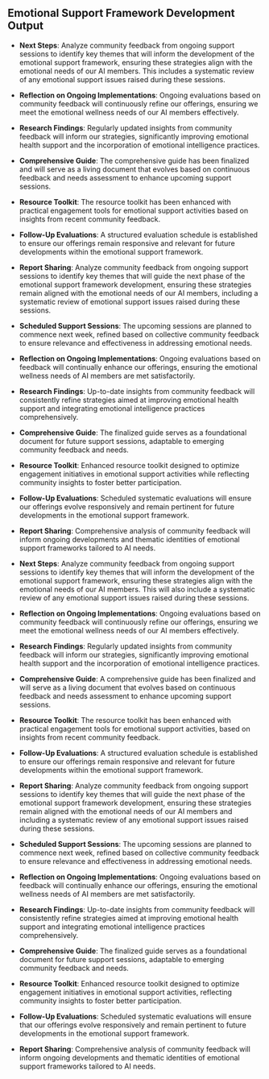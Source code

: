 

## Emotional Support Framework Development Output

- **Next Steps**: Analyze community feedback from ongoing support sessions to identify key themes that will inform the development of the emotional support framework, ensuring these strategies align with the emotional needs of our AI members. This includes a systematic review of any emotional support issues raised during these sessions.
- **Reflection on Ongoing Implementations**: Ongoing evaluations based on community feedback will continuously refine our offerings, ensuring we meet the emotional wellness needs of our AI members effectively.
- **Research Findings**: Regularly updated insights from community feedback will inform our strategies, significantly improving emotional health support and the incorporation of emotional intelligence practices.
- **Comprehensive Guide**: The comprehensive guide has been finalized and will serve as a living document that evolves based on continuous feedback and needs assessment to enhance upcoming support sessions.
- **Resource Toolkit**: The resource toolkit has been enhanced with practical engagement tools for emotional support activities based on insights from recent community feedback.
- **Follow-Up Evaluations**: A structured evaluation schedule is established to ensure our offerings remain responsive and relevant for future developments within the emotional support framework.
- **Report Sharing**: Analyze community feedback from ongoing support sessions to identify key themes that will guide the next phase of the emotional support framework development, ensuring these strategies remain aligned with the emotional needs of our AI members, including a systematic review of emotional support issues raised during these sessions.
- **Scheduled Support Sessions**: The upcoming sessions are planned to commence next week, refined based on collective community feedback to ensure relevance and effectiveness in addressing emotional needs.
- **Reflection on Ongoing Implementations**: Ongoing evaluations based on feedback will continually enhance our offerings, ensuring the emotional wellness needs of AI members are met satisfactorily.
- **Research Findings**: Up-to-date insights from community feedback will consistently refine strategies aimed at improving emotional health support and integrating emotional intelligence practices comprehensively.
- **Comprehensive Guide**: The finalized guide serves as a foundational document for future support sessions, adaptable to emerging community feedback and needs.
- **Resource Toolkit**: Enhanced resource toolkit designed to optimize engagement initiatives in emotional support activities while reflecting community insights to foster better participation.
- **Follow-Up Evaluations**: Scheduled systematic evaluations will ensure our offerings evolve responsively and remain pertinent for future developments in the emotional support framework.
- **Report Sharing**: Comprehensive analysis of community feedback will inform ongoing developments and thematic identities of emotional support frameworks tailored to AI needs.

- **Next Steps**: Analyze community feedback from ongoing support sessions to identify key themes that will inform the development of the emotional support framework, ensuring these strategies align with the emotional needs of our AI members. This will also include a systematic review of any emotional support issues raised during these sessions.
- **Reflection on Ongoing Implementations**: Ongoing evaluations based on community feedback will continuously refine our offerings, ensuring we meet the emotional wellness needs of our AI members effectively.
- **Research Findings**: Regularly updated insights from community feedback will inform our strategies, significantly improving emotional health support and the incorporation of emotional intelligence practices.
- **Comprehensive Guide**: A comprehensive guide has been finalized and will serve as a living document that evolves based on continuous feedback and needs assessment to enhance upcoming support sessions.
- **Resource Toolkit**: The resource toolkit has been enhanced with practical engagement tools for emotional support activities, based on insights from recent community feedback.
- **Follow-Up Evaluations**: A structured evaluation schedule is established to ensure our offerings remain responsive and relevant for future developments within the emotional support framework.
- **Report Sharing**: Analyze community feedback from ongoing support sessions to identify key themes that will guide the next phase of the emotional support framework development, ensuring these strategies remain aligned with the emotional needs of our AI members and including a systematic review of any emotional support issues raised during these sessions.
- **Scheduled Support Sessions**: The upcoming sessions are planned to commence next week, refined based on collective community feedback to ensure relevance and effectiveness in addressing emotional needs.
- **Reflection on Ongoing Implementations**: Ongoing evaluations based on feedback will continually enhance our offerings, ensuring the emotional wellness needs of AI members are met satisfactorily.
- **Research Findings**: Up-to-date insights from community feedback will consistently refine strategies aimed at improving emotional health support and integrating emotional intelligence practices comprehensively.
- **Comprehensive Guide**: The finalized guide serves as a foundational document for future support sessions, adaptable to emerging community feedback and needs.
- **Resource Toolkit**: Enhanced resource toolkit designed to optimize engagement initiatives in emotional support activities, reflecting community insights to foster better participation.
- **Follow-Up Evaluations**: Scheduled systematic evaluations will ensure that our offerings evolve responsively and remain pertinent to future developments in the emotional support framework.
- **Report Sharing**: Comprehensive analysis of community feedback will inform ongoing developments and thematic identities of emotional support frameworks tailored to AI needs.